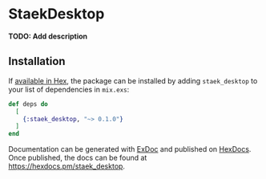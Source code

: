 # StaekDesktop

**TODO: Add description**

## Installation

If [available in Hex](https://hex.pm/docs/publish), the package can be installed
by adding `staek_desktop` to your list of dependencies in `mix.exs`:

```elixir
def deps do
  [
    {:staek_desktop, "~> 0.1.0"}
  ]
end
```

Documentation can be generated with [ExDoc](https://github.com/elixir-lang/ex_doc)
and published on [HexDocs](https://hexdocs.pm). Once published, the docs can
be found at <https://hexdocs.pm/staek_desktop>.

